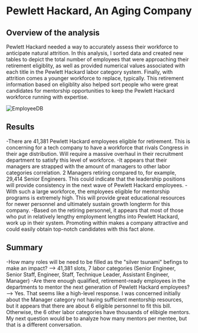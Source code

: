# Pewlett Hackard, An Aging Company
## Overview of the analysis
Pewlett Hackard needed a way to accurately assess their workforce to anticipate natural attrition. In this analysis, I sorted data and created new tables to depict the total number of employees that were approaching their retirement eligiblity, as well as provided numerical values associated with each title in the Pewlett Hackard labor category system. Finally, with attrition comes a younger workforce to replace, typically. This retirement information based on eligiblity also helped sort people who were great candidates for mentorship opportunities to keep the Pewlett Hackard workforce running with expertise.

![EmployeeDB](https://user-images.githubusercontent.com/85248189/129486909-77d04ba2-28bc-4171-88a4-01eb8dbbd919.png)


## Results
-There are 41,381 Pewlett Hackard employees eligible for retirement. This is concerning for a tech company to have a workforce that rivals Congress in their age distribution. Will require a massive overhaul in their recruitment department to satisfy this level of workforce.
-It appears that their managers are strapped with the amount of managers to other labor categories correlation. 2 Managers retiring compared to, for example, 29,414 Senior Engineers. This could indicate that the leadership positions will provide consistency in the next wave of Pewlett Hackard employees.
-With such a large workforce, the employees eligible for mentorship programs is extremely high. This will provide great educational resources for newer personnel and ultimately sustain growth longterm for this company.
-Based on the retiring personnel, it appears that most of those who put in relatively lengthy employment lengths into Pewlett Hackard, work up in their system. Promoting within makes a company attractive and could easily obtain top-notch candidates with this fact alone.

## Summary
-How many roles will be need to be filled as the "silver tsunami" befings to make an impact? --> 41,381 slots, 7 labor categories (Senior Engineer, Senior Staff, Engineer, Staff, Technique Leader, Assistant Engineer, Manager)
-Are there enough qualified, retirement-ready employees in the departments to mentor the next generation of Pewlett Hackard employees? --> Yes. That seems like a high-level response. I was concerned initially about the Manager category not having sufficient mentorship resources, but it appears that there are about 6 eligible personnel to fit this bill. Otherwise, the 6 other labor categories have thousands of elibigle mentors. My next question would be to analyze how many mentors per mentee, but that is a different conversation.
